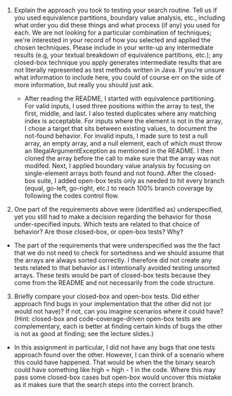 1. Explain the approach you took to testing your search routine.
   Tell us if you used equivalence partitions, boundary value analysis, etc.,
   including what order you did these things and what process (if any) you used for each.  We are not
   looking for a particular combination of techniques; we're interested in your record of how you selected and
   applied the chosen techniques.  Please include in your write-up any intermediate results (e.g, your textual breakdown of equivalence partitions, etc.); any closed-box
   technique you apply generates intermediate results that are not literally represented as test
   methods written in Java.  If you're unsure what information to include here, you could of course err
   on the side of more information, but really you should just ask.

   - After reading the README, I started with equivalence partitioning. For valid inputs, I used three positions within the array to test, the first, middle, and last. I also tested duplicates where any matching index is acceptable. For inputs where the element is not in the array, I chose a target that sits between existing values, to document the not-found behavior. For invalid inputs, I made sure to test a null array, an empty array, and a null element, each of which must throw an IllegalArgumentException as mentioned in the README. I then cloned the array before the call to make sure that the array was not modifed. 
   Next, I applied boundary value analysis by focusing on single-element arrays both found and not found. After the closed-box suite, I added open-box tests only as needed to hit every branch (equal, go-left, go-right, etc.) to reach 100% branch coverage by following the codes control flow.

2. One part of the requirements above were (identified as) underspecified, yet you still had to make a decision regarding the behavior for those under-specified inputs. Which tests are related to that choice of behavior? Are those closed-box, or open-box tests? Why?

- The part of the requirements that were underspecified was the the fact that we do not need to check for sortedness and we should assume that the arrays are always sorted correctly. I therefore did not create any tests related to that behavior as I intentionally avoided testing unsorted arrays. These tests would be part of closed-box tests because they come from the README and not necessarily from the code structure.

3. Briefly compare your closed-box and open-box tests. Did either approach find bugs in your implementation that the other did not (or would not have)? If not, can you imagine scenarios where it could have? (Hint: closed-box and code-coverage-driven open-box tests are complementary, each is better at finding certain kinds of bugs the other is not as good at finding; see the lecture slides.)

- In this assignment in particular, I did not have any bugs that one tests approach found over the other. However, I can think of a scenario where this could have happened. That would be when the the binary search could have something like high = high - 1 in the code. Where this may pass some closed-box cases but open-box would uncover this mistake as it makes sure that the search steps into the correct branch.